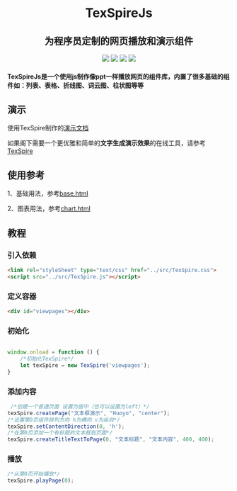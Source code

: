 
<div align="center">
    <h1 >TexSpireJs</h1> 
</div>

<div align="center">
    <h2>为程序员定制的网页播放和演示组件</h2> 
</div>

<div align="center">
    <img src='https://gitee.com/huoyo/tex-spire-js/badge/star.svg'>
    <img src='https://shields.io/badge/version-1.0.0-green.svg'>
    <img src='https://shields.io/badge/author-Chang Zhang-dbab09.svg'>
    <img src='https://shields.io/badge/dependencies-ecgarts.js-r.svg'>
</div>

<h4>TexSpireJs是一个使用js制作像ppt一样播放网页的组件库，内置了很多基础的组件如：列表、表格、折线图、词云图、柱状图等等</h4>

## 演示

使用TexSpire制作的[演示文档](http://www.texspire.cn/view/4872afc97a974e1e8e35b26c5b4f853a?fullscreen=true&staticnavmenu=true&sc=gitee)

如果阁下需要一个更优雅和简单的**文字生成演示效果**的在线工具，请参考[TexSpire](http://www.texspire.cn?sc=gitee)

## 使用参考

1、基础用法，参考[base.html](demo/base.html)

2、图表用法，参考[chart.html](demo/chart.html)

## 教程

### 引入依赖

```html
<link rel="styleSheet" type="text/css" href="../src/TexSpire.css">
<script src="../src/TexSpire.js"></script>
```

### 定义容器

```html
<div id="viewpages"></div>
```

### 初始化

```javascript

window.onload = function () {
    /*初始化TexSpire*/
    let texSpire = new TexSpire('viewpages');
}
```

### 添加内容

```javascript
 /*创建一个普通页面 设置为居中（也可以设置为left）*/
texSpire.createPage("文本框演示", "Huoyo", "center");
/*设置第0页组件排列方向 h为横向 v为纵向*/
texSpire.setContentDirection(0, 'h');
/*在第0页添加一个有标题的文本框到页面*/
texSpire.createTitleTextToPage(0, "文本标题", "文本内容", 400, 400);

```

### 播放

```javascript
/*从第0页开始播放*/
texSpire.playPage(0);
```